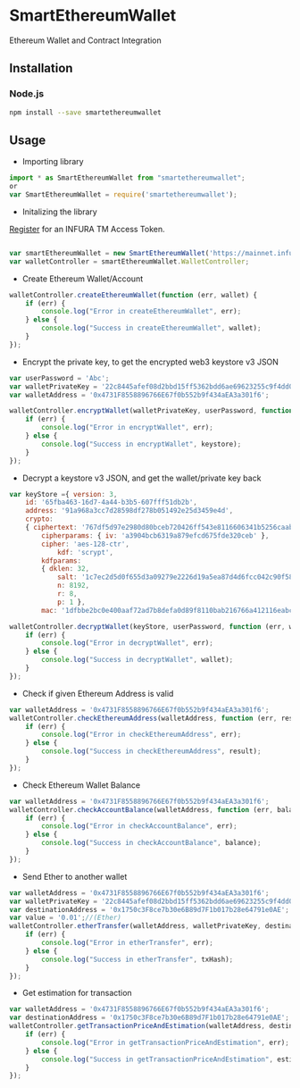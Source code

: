 # SmartEthereumWallet
Ethereum Wallet and Contract Integration


<!-- [![NPM version][npm-image]][npm-url] [![Build Status][travis-image]][travis-url] -->


## Installation

### Node.js

```bash
npm install --save smartethereumwallet
```

## Usage
- Importing library

```js
import * as SmartEthereumWallet from "smartethereumwallet";	
or
var SmartEthereumWallet = require('smartethereumwallet');
```

- Initalizing the library 


[Register](https://infura.io/register.html) for an INFURA TM Access Token.

```js

var smartEthereumWallet = new SmartEthereumWallet('https://mainnet.infura.io/{{YOUR TOKEN}}');
var walletController = smartEthereumWallet.WalletController;
```

- Create Ethereum Wallet/Account 

```js
walletController.createEthereumWallet(function (err, wallet) {
    if (err) {
        console.log("Error in createEthereumWallet", err);
    } else {
        console.log("Success in createEthereumWallet", wallet);
    }
});
```



- Encrypt the private key, to get the encrypted web3 keystore v3 JSON

```js
var userPassword = 'Abc';
var walletPrivateKey = '22c8445afef08d2bbd15ff5362bdd6ae69623255c9f4dd0d29c316ee0754c222';
var walletAddress = '0x4731F8558896766E67f0b552b9f434aEA3a301f6';

walletController.encryptWallet(walletPrivateKey, userPassword, function (err, keystore) {
    if (err) {
        console.log("Error in encryptWallet", err);
    } else {
        console.log("Success in encryptWallet", keystore);
    }
});
```

- Decrypt a keystore v3 JSON, and get the wallet/private key back

```js
var keyStore ={ version: 3,
    id: '65fba463-16d7-4a44-b3b5-607fff51db2b',
    address: '91a968a3cc7d28598df278b051492e25d3459e4d',
    crypto:
    { ciphertext: '767df5d97e2980d80bceb720426ff543e8116606341b5256caab7eb71f3321ec',
        cipherparams: { iv: 'a3904bcb6319a879efcd675fde320ceb' },
        cipher: 'aes-128-ctr',
            kdf: 'scrypt',
        kdfparams:
        { dklen: 32,
            salt: '1c7ec2d5d0f655d3a09279e2226d19a5ea87d4d6fcc042c90f58cddbcbb2f2a0',
            n: 8192,
            r: 8,
            p: 1 },
        mac: '1dfbbe2bc0e400aaf72ad7b8defa0d89f8110bab216766a412116eabc68890a9' } };

walletController.decryptWallet(keyStore, userPassword, function (err, wallet) {
    if (err) {
        console.log("Error in decryptWallet", err);
    } else {
        console.log("Success in decryptWallet", wallet);
    }
});
```


- Check if given Ethereum Address is valid

```js
var walletAddress = '0x4731F8558896766E67f0b552b9f434aEA3a301f6';
walletController.checkEthereumAddress(walletAddress, function (err, result) {
    if (err) {
        console.log("Error in checkEthereumAddress", err);
    } else {
        console.log("Success in checkEthereumAddress", result);
    }
});
```


- Check Ethereum Wallet Balance

```js
var walletAddress = '0x4731F8558896766E67f0b552b9f434aEA3a301f6';
walletController.checkAccountBalance(walletAddress, function (err, balance) {
    if (err) {
        console.log("Error in checkAccountBalance", err);
    } else {
        console.log("Success in checkAccountBalance", balance);
    }
});
```


- Send Ether to another wallet

```js
var walletAddress = '0x4731F8558896766E67f0b552b9f434aEA3a301f6';
var walletPrivateKey = '22c8445afef08d2bbd15ff5362bdd6ae69623255c9f4dd0d29c316ee0754c222';
var destinationAddress = '0x1750c3F8ce7b30e6B89d7F1b017b28e64791e0AE';
var value = '0.01';//(Ether)
walletController.etherTransfer(walletAddress, walletPrivateKey, destinationAddress, value, function (err, txHash) {
    if (err) {
        console.log("Error in etherTransfer", err);
    } else {
        console.log("Success in etherTransfer", txHash);
    }
});
```


- Get estimation for transaction

```js
var walletAddress = '0x4731F8558896766E67f0b552b9f434aEA3a301f6';
var destinationAddress = '0x1750c3F8ce7b30e6B89d7F1b017b28e64791e0AE';
walletController.getTransactionPriceAndEstimation(walletAddress, destinationAddress, function (err, estimate) {
    if (err) {
        console.log("Error in getTransactionPriceAndEstimation", err);
    } else {
        console.log("Success in getTransactionPriceAndEstimation", estimate);
    }
});
```
